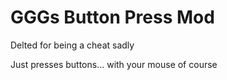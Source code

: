# GGGs Button Press Mod

Delted for being a cheat sadly

Just presses buttons... with your mouse of course

